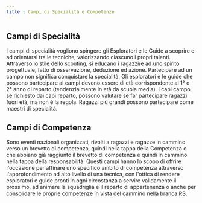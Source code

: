 ```yaml
---
title : Campi di Specialità e Competenze
---
```


## Campi di Specialità

I campi di specialità vogliono spingere gli Esploratori e le Guide a scoprire e ad orientarsi tra le tecniche, valorizzando ciascuno i propri talenti. Attraverso lo stile dello scouting, si educano i ragazzi/e ad uno spirito progettuale, fatto di osservazione, deduzione ed azione. Partecipare ad un campo non significa conquistare la specialità. Gli esploratori e le guide che possono partecipare ai campi devono essere di età corrispondente al 1° o 2° anno di reparto (tendenzialmente in età da scuola media). I capi campo, se richiesto dai capi reparto, possono valutare se far partecipare ragazzi fuori età, ma non è la regola.
Ragazzi più grandi possono partecipare come maestri di specialità.

## Campi di Competenza

Sono eventi nazionali organizzati, rivolti a ragazzi e ragazze in cammino verso un brevetto di competenza, quindi nella tappa della Competenza o che abbiano già raggiunto il brevetto di competenza e quindi in cammino nella tappa della responsabilità. Questi campi hanno lo scopo di offrire l'occasione per affinare uno specifico ambito di competenza attraverso l'approfondimento ad alto livello di una tecnica, con l'ottica di rendere esploratori e guide pronti in ogni circostanza a servire validamente il prossimo, ad animare la squadriglia e il reparto di appartenenza o anche per consolidare le proprie competenze in vista del cammino nella branca RS.